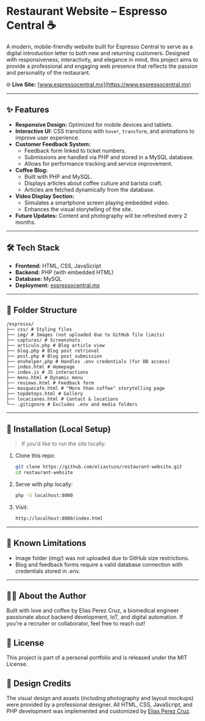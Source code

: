 # Restaurant Website – Espresso Central ☕️

A modern, mobile-friendly website built for Espresso Central to serve as a digital introduction letter to both new and returning customers. Designed with responsiveness, interactivity, and elegance in mind, this project aims to provide a professional and engaging web presence that reflects the passion and personality of the restaurant.

🌐 **Live Site:** [www.espressocentral.mx](https://www.espressocentral.mx)

---

## ✨ Features

- **Responsive Design:** Optimized for mobile devices and tablets.
- **Interactive UI:** CSS transitions with `hover`, `transform`, and animations to improve user experience.
- **Customer Feedback System:**
  - Feedback form linked to ticket numbers.
  - Submissions are handled via PHP and stored in a MySQL database.
  - Allows for performance tracking and service improvement.
- **Coffee Blog:**
  - Built with PHP and MySQL.
  - Displays articles about coffee culture and barista craft.
  - Articles are fetched dynamically from the database.
- **Video Display Section:**
  - Simulates a smartphone screen playing embedded video.
  - Enhances the visual storytelling of the site.
- **Future Updates:** Content and photography will be refreshed every 2 months.

---

## 🛠️ Tech Stack

- **Frontend:** HTML, CSS, JavaScript
- **Backend:** PHP (with embedded HTML)
- **Database:** MySQL
- **Deployment:** [espressocentral.mx](https://www.espressocentral.mx)

---

## 📁 Folder Structure

```
/espresso/
├── css/ # Styling files
├── img/ # Images (not uploaded due to GitHub file limits)
├── capturas/ # Screenshots
├── articulo.php # Blog article view
├── blog.php # Blog post retrieval
├── post.php # Blog post submission
├── envhelper.php # Handles .env credentials (for DB access)
├── index.html # Homepage
├── index.js # JS interactions
├── menu.html # Dynamic menu
├── reviews.html # Feedback form
├── masquecafe.html # "More than coffee" storytelling page
├── topdetops.html # Gallery
├── locaciones.html # Contact & locations
└── .gitignore # Excludes .env and media folders
```

---

## 🚀 Installation (Local Setup)

> If you'd like to run the site locally:

1. Clone this repo:
   ```bash
   git clone https://github.com/eliastuzo/restaurant-website.git
   cd restaurant-website
3. Serve with php locally:
   ```bash
   php -S localhost:8000
4. Visit:
   ```bash
   http://localhost:8000/index.html

---

## 🧩 Known Limitations

- Image folder (img/) was not uploaded due to GitHub size restrictions.
- Blog and feedback forms require a valid database connection with credentials stored in .env.

---

## 🙋‍♂️ About the Author

Built with love and coffee by Elias Perez Cruz, a biomedical engineer passionate about backend development, IoT, and digital automation.
If you're a recruiter or collaborator, feel free to reach out!

## 🪪 License

This project is part of a personal portfolio and is released under the MIT License.

## 🎨 Design Credits

The visual design and assets (including photography and layout mockups) were provided by a professional designer. All HTML, CSS, JavaScript, and PHP development was implemented and customized by [Elias Perez Cruz](https://github.com/eliastuzo).

